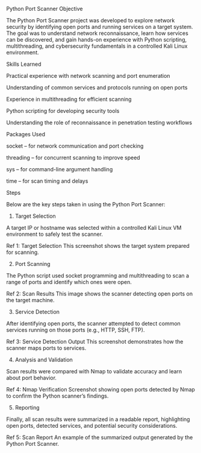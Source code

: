 Python Port Scanner
Objective

The Python Port Scanner project was developed to explore network security by identifying open ports and running services on a target system. The goal was to understand network reconnaissance, learn how services can be discovered, and gain hands-on experience with Python scripting, multithreading, and cybersecurity fundamentals in a controlled Kali Linux environment.

Skills Learned

Practical experience with network scanning and port enumeration

Understanding of common services and protocols running on open ports

Experience in multithreading for efficient scanning

Python scripting for developing security tools

Understanding the role of reconnaissance in penetration testing workflows

Packages Used

socket – for network communication and port checking

threading – for concurrent scanning to improve speed

sys – for command-line argument handling

time – for scan timing and delays

Steps

Below are the key steps taken in using the Python Port Scanner:

1. Target Selection

A target IP or hostname was selected within a controlled Kali Linux VM environment to safely test the scanner.

Ref 1: Target Selection
This screenshot shows the target system prepared for scanning.

2. Port Scanning

The Python script used socket programming and multithreading to scan a range of ports and identify which ones were open.

Ref 2: Scan Results
This image shows the scanner detecting open ports on the target machine.

3. Service Detection

After identifying open ports, the scanner attempted to detect common services running on those ports (e.g., HTTP, SSH, FTP).

Ref 3: Service Detection Output
This screenshot demonstrates how the scanner maps ports to services.

4. Analysis and Validation

Scan results were compared with Nmap to validate accuracy and learn about port behavior.

Ref 4: Nmap Verification
Screenshot showing open ports detected by Nmap to confirm the Python scanner’s findings.

5. Reporting

Finally, all scan results were summarized in a readable report, highlighting open ports, detected services, and potential security considerations.

Ref 5: Scan Report
An example of the summarized output generated by the Python Port Scanner.
